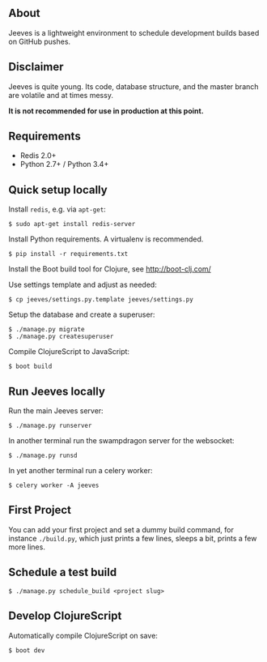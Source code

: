 ## About
Jeeves is a lightweight environment to schedule development builds based on GitHub pushes.

## Disclaimer
Jeeves is quite young. Its code, database structure, and the master branch are volatile and at times messy.

**It is not recommended for use in production at this point.**

## Requirements
* Redis 2.0+
* Python 2.7+ / Python 3.4+

## Quick setup locally

Install `redis`, e.g. via `apt-get`:
```
$ sudo apt-get install redis-server
```

Install Python requirements. A virtualenv is recommended.
```
$ pip install -r requirements.txt
```

Install the Boot build tool for Clojure, see http://boot-clj.com/

Use settings template and adjust as needed:
```
$ cp jeeves/settings.py.template jeeves/settings.py
```

Setup the database and create a superuser:
```
$ ./manage.py migrate
$ ./manage.py createsuperuser
```

Compile ClojureScript to JavaScript:
```
$ boot build
```

## Run Jeeves locally
Run the main Jeeves server:
```
$ ./manage.py runserver
```
In another terminal run the swampdragon server for the websocket:
```
$ ./manage.py runsd
```
In yet another terminal run a celery worker:
```
$ celery worker -A jeeves
```

## First Project
You can add your first project and set a dummy build command, for instance `./build.py`,
which just prints a few lines, sleeps a bit, prints a few more lines.

## Schedule a test build
```
$ ./manage.py schedule_build <project slug>
```

## Develop ClojureScript

Automatically compile ClojureScript on save:
```
$ boot dev
```
